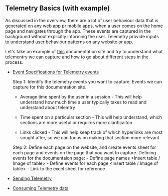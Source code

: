 ## Telemetry Basics (with example)

As discussed in the overview, there are a lot of user behaviour data that is generated on any web app pr mobile apps, when a user comes on the home page and navigates through the app. These events are captured in the background without explicitly informing the user. Telemetry provide inputs to understand user behaviour patterns on any website or app.

Let's take an example of [this](http://docs.sunbird.org/latest/developer-docs/telemetry/overview/) documentation site and try to understand what telementry we can capture and how to go about different steps in the process.

- [Event Specifications for Telemetry events](http://docs.sunbird.org/latest/developer-docs/telemetry/specification/#events-specs)

     Step 1: Identify the telemetry events you want to capture.
     Events we can capture for this documentation site.

    - Average time spent by the user in a session - This will help understand how much time a user typically takes to read and understand about telemtry

    - Time spent on a particular section - This will help understand, which sections are more useful or requires more clarificaiton

    - Links clicked - This will help keep track of which hyperlinks are most sought after, so we can focus on making that section more relevant

    Step 2: Define each page on the website, and create events sheet for each page and events on the page that you want to capture.
      Defining events for the documentaion page:
       - Define page names
        <Insert table / Image of table>
       - Define events for each page
        <Insert table / Image of table>
       - Link to the excel sheet for reference
     
- [Sending Telemetry](http://docs.sunbird.org/latest/developer-docs/telemetry/sending_telemetry/)

- [Consuming Telemetry data](http://docs.sunbird.org/latest/developer-docs/telemetry/consuming_telemetry/)
